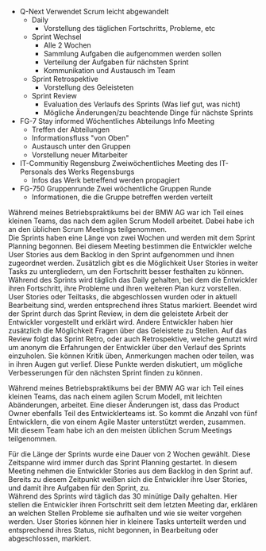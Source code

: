 - Q-Next
	Verwendet Scrum leicht abgewandelt
	- Daily
		- Vorstellung des täglichen Fortschritts, Probleme, etc
	- Sprint Wechsel
		- Alle 2 Wochen
		- Sammlung Aufgaben die aufgenommen werden sollen
		- Verteilung der Aufgaben für nächsten Sprint
		- Kommunikation und Austausch im Team
	- Sprint Retrospektive
		- Vorstellung des Geleisteten
	- Sprint Review
		- Evaluation des Verlaufs des Sprints (Was lief gut, was nicht)
		- Mögliche Änderungen/zu beachtende Dinge für nächste Sprints
- FG-7 Stay informed
	Wöchentliches Abteilungs Info Meeting
	- Treffen der Abteilungen
	- Informationsfluss "von Oben"
	- Austausch unter den Gruppen
	- Vorstellung neuer Mitarbeiter
- IT-Communitiy Regensburg
	Zweiwöchentliches Meeting des IT-Personals des Werks Regensburgs
	- Infos das Werk betreffend werden propagiert
- FG-750 Gruppenrunde
	Zwei wöchentliche Gruppen Runde
	- Informationen, die die Gruppe betreffen werden verteilt


Während meines Betriebspraktikums bei der BMW AG war ich Teil eines kleinen Teams, das nach dem agilen Scrum Modell arbeitet. Dabei habe ich an den üblichen Scrum Meetings teilgenommen.  
Die Sprints haben eine Länge von zwei Wochen und werden mit dem Sprint Planning begonnen. Bei diesem Meeting bestimmen die Entwickler welche User Stories aus dem Backlog in den Sprint aufgenommen und ihnen zugeordnet werden. Zusätzlich gibt es die Möglichkeit User Stories in weiter Tasks zu untergliedern, um den Fortschritt besser festhalten zu können.  
Während des Sprints wird täglich das Daily gehalten, bei dem die Entwickler ihren Fortschritt, ihre Probleme und ihren weiteren Plan kurz vorstellen. User Stories oder Teiltasks, die abgeschlossen wurden oder in aktuell Bearbeitung sind, werden entsprechend ihres Status markiert. 
Beendet wird der Sprint durch das Sprint Review, in dem die geleistete Arbeit der Entwickler vorgestellt und erklärt wird. Andere Entwickler haben hier zusätzlich die Möglichkeit Fragen über das Geleistete zu Stellen.
Auf das Review folgt das Sprint Retro, oder auch Retrospektive, welche genutzt wird um anonym die Erfahrungen der Entwickler über den Verlauf des Sprints einzuholen. Sie können Kritik üben, Anmerkungen machen oder teilen, was in ihren Augen gut verlief. Diese Punkte werden diskutiert, um mögliche Verbesserungen für den nächsten Sprint finden zu können.



Während meines Betriebspraktikums bei der BMW AG war ich Teil eines kleinen Teams, das nach einem agilen Scrum Modell, mit leichten Abänderungen, arbeitet. Eine dieser Änderungen ist, dass das Product Owner ebenfalls Teil des Entwicklerteams ist. So kommt die Anzahl von fünf Entwicklern, die von einem Agile Master unterstützt werden, zusammen.  
Mit diesem Team habe ich an den meisten üblichen Scrum Meetings teilgenommen. 

Für die Länge der Sprints wurde eine Dauer von 2 Wochen gewählt. Diese Zeitspanne wird immer durch das Sprint Planning gestartet. In diesem Meeting nehmen die Entwickler Stories aus dem Backlog in den Sprint auf. Bereits zu diesem Zeitpunkt weißen sich die Entwickler ihre User Stories, und damit ihre Aufgaben für den Sprint, zu.  
Während des Sprints wird täglich das 30 minütige Daily gehalten. Hier stellen die Entwickler ihren Fortschritt seit dem letzten Meeting dar, erklären an welchen Stellen Probleme sie aufhalten und wie sie weiter vorgehen werden. User Stories können hier in kleinere Tasks unterteilt werden und entsprechend ihres Status, nicht begonnen, in Bearbeitung oder abgeschlossen, markiert.  
